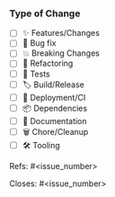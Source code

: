 <!-- Provide a brief description of the changes introduced by this PR. -->

### Type of Change

- [ ] ✨ Features/Changes
- [ ] 🐛 Bug fix
- [ ] 💥 Breaking Changes
- [ ] 🧹 Refactoring
- [ ] 🧪 Tests
- [ ] 🏷️ Build/Release
- [ ] 🚀 Deployment/CI
- [ ] 📦 Dependencies
- [ ] 📝 Documentation
- [ ] 🗑️ Chore/Cleanup
- [ ] 🛠️ Tooling

Refs: #<issue_number>

Closes: #<issue_number>
